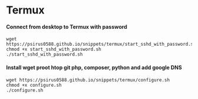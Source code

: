 # Termux

#### Connect from desktop to Termux with password
    wget https://psirus0588.github.io/snippets/termux/start_sshd_with_password.sh
    chmod +x start_sshd_with_password.sh 
    ./start_sshd_with_password.sh
    
#### Install wget proot htop git php, composer, python and add google DNS
    wget https://psirus0588.github.io/snippets/termux/configure.sh
    chmod +x configure.sh
    ./configure.sh

